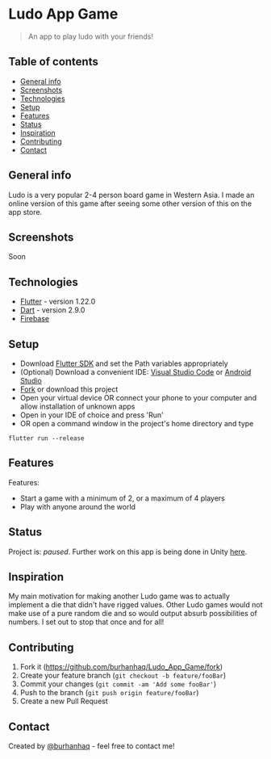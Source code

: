 # Ludo App Game
> An app to play ludo with your friends!

## Table of contents
* [General info](#general-info)
* [Screenshots](#screenshots)
* [Technologies](#technologies)
* [Setup](#setup)
* [Features](#features)
* [Status](#status)
* [Inspiration](#inspiration)
* [Contributing](#contributing)
* [Contact](#contact)

## General info
Ludo is a very popular 2-4 person board game in Western Asia. I made an online version of this game after seeing some other version of this on the app store. 

## Screenshots
<!--![Example screenshot](./img/screenshot.png)-->
Soon

## Technologies
* [Flutter](https://flutter.dev) - version 1.22.0
* [Dart](https://dart.dev) - version 2.9.0
* [Firebase](https://firebase.google.com/)

## Setup
* Download [Flutter SDK](https://flutter.dev/docs/get-started/install) and set the Path variables appropriately
* (Optional) Download a convenient IDE: [Visual Studio Code](https://code.visualstudio.com/Download) or [Android Studio](https://developer.android.com/studio/install)
* [Fork](https://github.com/burhanhaq/Lud_App_Game/fork) or download this project
* Open your virtual device OR connect your phone to your computer and allow installation of unknown apps
* Open in your IDE of choice and press 'Run'
* OR open a command window in the project's home directory and type
```
flutter run --release
```

## Features
Features:
* Start a game with a minimum of 2, or a maximum of 4 players
* Play with anyone around the world

## Status
Project is: _paused_.
Further work on this app is being done in Unity [here](<https://github.com/burhanhaq/Ludo_App_Game_Unity/>).

## Inspiration
My main motivation for making another Ludo game was to actually implement a die that didn't have rigged values. Other Ludo games would not make use of a pure random die and so would output absurb possibilities of numbers. I set out to stop that once and for all!

## Contributing
1. Fork it (<https://github.com/burhanhaq/Ludo_App_Game/fork>)
2. Create your feature branch (`git checkout -b feature/fooBar`)
3. Commit your changes (`git commit -am 'Add some fooBar'`)
4. Push to the branch (`git push origin feature/fooBar`)
5. Create a new Pull Request

## Contact
Created by [@burhanhaq](https://www.brhn.dev/) - feel free to contact me!
